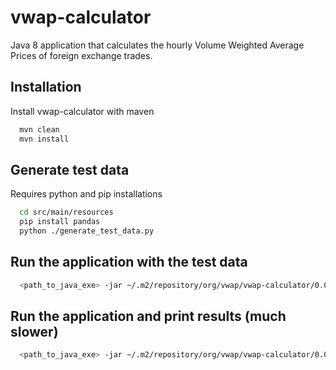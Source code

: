 # vwap-calculator

Java 8 application that calculates the hourly Volume Weighted Average Prices of foreign exchange trades.

## Installation

Install vwap-calculator with maven

```bash
  mvn clean
  mvn install
```

## Generate test data
Requires python and pip installations
```bash
  cd src/main/resources
  pip install pandas
  python ./generate_test_data.py
```

## Run the application with the test data
```bash
  <path_to_java_exe> -jar ~/.m2/repository/org/vwap/vwap-calculator/0.0.1/vwap-calculator-0.0.1.jar src/main/resources/random_currency_data.csv
```

## Run the application and print results (much slower)
```bash
  <path_to_java_exe> -jar ~/.m2/repository/org/vwap/vwap-calculator/0.0.1/vwap-calculator-0.0.1.jar src/main/resources/random_currency_data.csv -debug
```
